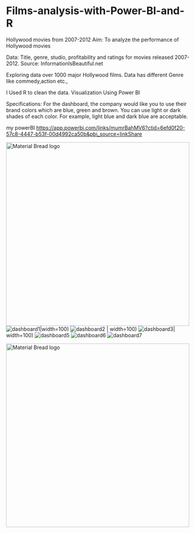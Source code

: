 # Films-analysis-with-Power-BI-and-R
Hollywood movies from 2007-2012
Aim: To analyze the performance of Hollywood movies

Data: Title, genre, studio, profitability and ratings for movies released 2007-2012. Source: InformationIsBeautiful.net

Exploring data over 1000 major Hollywood films. Data has different Genre like commedy,action etc.,

I Used R to clean the data. Visualization Using Power BI

Specifications: For the dashboard, the company would like you to use their brand colors which are blue, green and brown. You can use light or dark shades of each color. For example, light blue and dark blue are acceptable.





my powerBI
https://app.powerbi.com/links/mumrBahMV6?ctid=6efd0f20-57c8-4447-b53f-00d4992ca50b&pbi_source=linkShare

<p align="left" style="margin-bottom: 0px !important;">
<img width="500" src="[https://user-images.githubusercontent.com/130657140/232070123-8d738d60-30cb-4c9e-84e8-248c98388473.PNG" alt="Material Bread logo" align="left">
</p>

![dashboard1](https://user-images.githubusercontent.com/130657140/232070123-8d738d60-30cb-4c9e-84e8-248c98388473.PNG)|width=100)
![dashboard2](https://user-images.githubusercontent.com/130657140/232070320-5c3b5329-db16-4b52-92dc-21e6d0e74a66.PNG) | width=100)
![dashboard3](https://user-images.githubusercontent.com/130657140/232070323-fb76d997-98c6-4707-9e44-ca66be14e241.PNG)| width=100)
![dashboard5](https://user-images.githubusercontent.com/130657140/232070326-9ffdd200-d347-4544-889c-5eb866494aa1.PNG)
![dashboard6](https://user-images.githubusercontent.com/130657140/232070329-a125961b-b19f-4b0f-b803-cc76e418012b.PNG)
![dashboard7](https://user-images.githubusercontent.com/130657140/232070331-ad60cd1a-befd-41b0-ac1b-900a83049812.PNG)




<p align="left" style="margin-bottom: 0px !important;">
<img width="500" src="https://user-images.githubusercontent.com/130657140/232070123-8d738d60-30cb-4c9e-84e8-248c98388473.PNG" alt="Material Bread logo" align="left">
</p>
